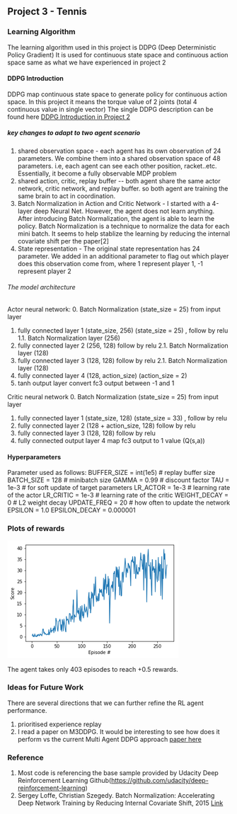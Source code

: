## Project 3 - Tennis 

### Learning Algorithm
The learning algorithm used in this project is DDPG (Deep Deterministic Policy Gradient)
It is used for continuous state space  and continuous action space same as what we have experienced in project 2

#### DDPG Introduction
DDPG map continuous state space to generate policy for continuous action space. In this project it means the torque value of 2 joints (total 4 continuous value in single vector)
The single DDPG description can be found here [DDPG Introduction in Project 2](https://github.com/shanjin14/Deep-Reinforcement-Learning/blob/main/P2_ContinuousControl/REPORT.md)

##### key changes to adapt to two agent scenario
1. shared observation space - each agent has its own observation of 24 parameters. We combine them into a shared observation space of 48 parameters. i.e, each agent can see each other position, racket..etc. 
	Essentially, it become a fully observable MDP problem
2. shared action, critic, replay buffer -- both agent share the same actor network, critic network, and replay buffer. so both agent are training the same brain to act in coordination.
3. Batch Normalization in Action and Critic Network - I started with a 4-layer deep Neural Net. However, the agent does not learn anything. After introducing Batch Normalization, the agent is able to learn the policy. 
Batch Normalization is a technique to normalize the data for each mini batch. It seems to help stablize the learning by reducing the internal covariate shift per the paper[2]
4. State representation - The original state representation has 24 parameter. We added in an additional parameter to flag out which player does this observation come from, where 1 represent player 1, -1 represent player 2




###### The model architecture
Actor neural network:
0. Batch Normalization (state_size = 25) from input layer
1. fully connected layer 1 (state_size, 256) (state_size = 25) , follow by relu
1.1. Batch Normalization layer (256)
2. fully connected layer 2 (256, 128) follow by relu
2.1. Batch Normalization layer (128)
2. fully connected layer 3 (128, 128) follow by relu
2.1. Batch Normalization layer (128)
3. fully connected layer 4 (128, action_size) (action_size = 2) 
4. tanh output layer convert fc3 output between -1 and 1

Critic neural network
0. Batch Normalization (state_size = 25) from input layer
1. fully connected layer 1 (state_size, 128) (state_size = 33) , follow by relu
3. fully connected layer 2 (128 + action_size, 128) follow by relu
4. fully connected layer 3 (128, 128) follow by relu
6. fully connected output layer 4 map fc3 output to 1 value (Q(s,a))


#### Hyperparameters 
Parameter used as follows:
BUFFER_SIZE = int(1e5)  # replay buffer size
BATCH_SIZE = 128        # minibatch size
GAMMA = 0.99            # discount factor
TAU = 1e-3              # for soft update of target parameters
LR_ACTOR = 1e-3         # learning rate of the actor 
LR_CRITIC = 1e-3        # learning rate of the critic
WEIGHT_DECAY = 0  # L2 weight decay
UPDATE_FREQ = 20       # how often to update the network
EPSILON = 1.0
EPSILON_DECAY = 0.000001


### Plots of rewards
![Plotted Rewards](https://github.com/shanjin14/Deep-Reinforcement-Learning/blob/main/P2_ContinuousControl/ddpg_avg_reward.png)

The agent takes only 403 episodes to reach +0.5 rewards.


### Ideas for Future Work
There are several directions that we can further refine the RL agent performance.
1. prioritised experience replay
2. I read a paper on M3DDPG. It would be interesting to see how does it perform vs the current Multi Agent DDPG approach [paper here](https://people.eecs.berkeley.edu/~russell/papers/aaai19-marl.pdf)


### Reference
1. Most code is referencing the base sample provided by Udacity Deep Reinforcement Learning Github(https://github.com/udacity/deep-reinforcement-learning)
2. Sergey Loffe, Christian Szegedy. Batch Normalization: Accelerating Deep Network Training by Reducing Internal Covariate Shift, 2015 [Link](https://arxiv.org/abs/1502.03167)

